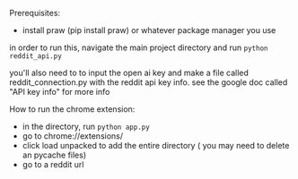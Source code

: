 Prerequisites:
- install praw (pip install praw) or whatever package manager you use

in order to run this, navigate the main project directory and run `python reddit_api.py`

 you'll also need to to input the open ai key and make a file called reddit_connection.py with the reddit api key info.
 see the google doc called "API key info" for more info


How to run the chrome extension:
- in the directory, run `python app.py`
- go to chrome://extensions/
- click load unpacked to add the entire directory ( you may need to delete an pycache files)
- go to a reddit url 
